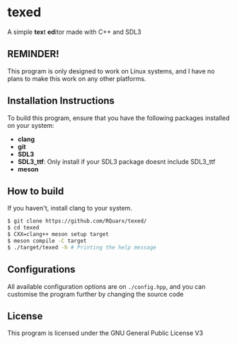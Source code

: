 # texed
A simple **tex**t **ed**itor made with C++ and SDL3

## REMINDER!
This program is only designed to work on Linux systems, and I have no plans to make this work on any other platforms.

## Installation Instructions

To build this program, ensure that you have the following packages installed on your system:

- **clang**
- **git**
- **SDL3**
- **SDL3_ttf**: Only install if your SDL3 package doesnt include SDL3_ttf
- **meson**

## How to build

If you haven't, install clang to your system.

```bash
$ git clone https://github.com/RQuarx/texed/
$ cd texed
$ CXX=clang++ meson setup target
$ meson compile -C target
$ ./target/texed -h # Printing the help message
```

## Configurations

All available configuration options are on `./config.hpp`,
and you can customise the program further by changing the source code

## License

This program is licensed under the GNU General Public License V3
